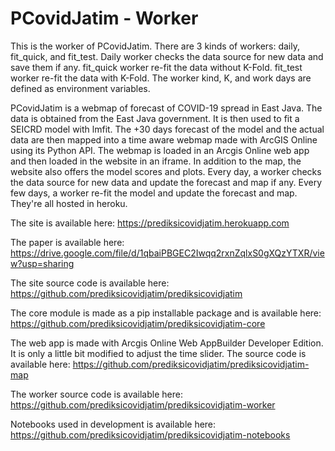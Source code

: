 # PCovidJatim - Worker

This is the worker of PCovidJatim. There are 3 kinds of workers: daily, fit_quick, and fit_test. Daily worker checks the data source for new data and save them if any. fit_quick worker re-fit the data without K-Fold. fit_test worker re-fit the data with K-Fold. The worker kind, K, and work days are defined as environment variables.

PCovidJatim is a webmap of forecast of COVID-19 spread in East Java. The data is obtained from the East Java government. It is then used to fit a SEICRD model with lmfit. The +30 days forecast of the model and the actual data are then mapped into a time aware webmap made with ArcGIS Online using its Python API. The webmap is loaded in an Arcgis Online web app and then loaded in the website in an iframe. In addition to the map, the website also offers the model scores and plots. Every day, a worker checks the data source for new data and update the forecast and map if any. Every few days, a worker re-fit the model and update the forecast and map. They're all hosted in heroku.

The site is available here: 
https://prediksicovidjatim.herokuapp.com

The paper is available here:
https://drive.google.com/file/d/1qbaiPBGEC2Iwqq2rxnZqlxS0gXQzYTXR/view?usp=sharing

The site source code is available here:
https://github.com/prediksicovidjatim/prediksicovidjatim

The core module is made as a pip installable package and is available here:
https://github.com/prediksicovidjatim/prediksicovidjatim-core

The web app is made with Arcgis Online Web AppBuilder Developer Edition. It is only a little bit modified to adjust the time slider. The source code is available here:
https://github.com/prediksicovidjatim/prediksicovidjatim-map

The worker source code is available here:
https://github.com/prediksicovidjatim/prediksicovidjatim-worker

Notebooks used in development is available here: 
https://github.com/prediksicovidjatim/prediksicovidjatim-notebooks


